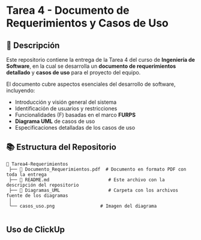 # **Tarea 4 - Documento de Requerimientos y Casos de Uso**

## 📌 **Descripción**  
Este repositorio contiene la entrega de la Tarea 4 del curso de **Ingeniería de Software**, en la cual se desarrolla un **documento de requerimientos detallado** y **casos de uso** para el proyecto del equipo.  

El documento cubre aspectos esenciales del desarrollo de software, incluyendo:  
- Introducción y visión general del sistema  
- Identificación de usuarios y restricciones  
- Funcionalidades (F) basadas en el marco **FURPS**  
- **Diagrama UML** de casos de uso  
- Especificaciones detalladas de los casos de uso  

## 📚 **Estructura del Repositorio**  
```
📂 Tarea4-Requerimientos
 ├── 📄 Documento_Requerimientos.pdf  # Documento en formato PDF con toda la entrega
 ├── 📄 README.md                      # Este archivo con la descripción del repositorio
 ├── 📂 Diagramas_UML                  # Carpeta con los archivos fuente de los diagramas
 │    
 └── casos_uso.png                 # Imagen del diagrama
   
 ```

 ## Uso de ClickUp

